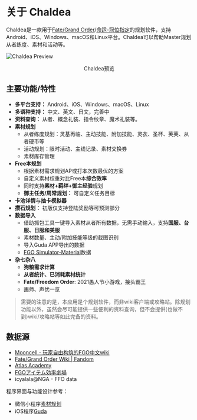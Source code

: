 # 关于 Chaldea

Chaldea是一款用于[Fate/Grand Order](https://www.fate-go.jp)/[命运-冠位指定](https://game.bilibili.com/fgo/)的规划软件，支持Android、iOS、Windows、macOS和Linux平台。Chaldea可以帮助Master规划从者练度、素材和活动等。

![Chaldea Preview](/images/zh/home_svt_preview.webp)
<figcaption style="text-align:center">Chaldea预览</figcaption>

## 主要功能/特性

- **多平台支持：** Android、iOS、Windows、macOS、Linux
- **多语种支持：** 中文、英文、日文，完善中
- **资料查询：** 从者、概念礼装、指令纹章、魔术礼装等。
- **素材规划**
  * 从者练度规划：灵基再临、主动技能、附加技能、灵衣、圣杯、芙芙、从者硬币等
  * 活动规划：限时活动、主线记录、素材交换券
  * 素材库存管理
- **Free本规划**
  * 根据素材需求规划AP或打本次数最优的方案
  * 自定义素材权重对比Free本**综合效率**
  * 同时支持**素材+羁绊+御主经验**规划
  * **御主任务/周常规划：** 可自定义任务目标
- **卡池详情**与**抽卡模拟器**
- **攒石规划：** 初版仅支持登陆奖励等可预测部分
- **数据导入**
  * 借助抓包工具一键导入素材从者所有数据，无需手动输入，支持**国服、台服、日服和美服**
  * 素材数量、主动/附加技能等级的截图识别
  * 导入Guda APP导出的数据
  * [FGO Simulator-Material](http://fgosimulator.webcrow.jp/Material)数据
- **杂七杂八**
  * **狗粮需求计算**
  * **从者统计、已消耗素材统计**
  * **Fate/Freedom Order**: 2021愚人节小游戏，接头霸王
  * 画师、声优一览

> 需要的注意的是，本应用是个规划软件，而非wiki客户端或攻略站。除规划功能以外，虽然会尽可能提供一些便利的资料查询，但不会提供(也做不到)wiki/攻略站等如此完备的资料。


## 数据源

- [Mooncell - 玩家自由构筑的FGO中文wiki](https://fgo.wiki)
- [Fate/Grand Order Wiki | Fandom](https://fategrandorder.fandom.com/wiki/Fate/Grand_Order_Wikia)
- [Atlas Academy](https://atlasacademy.io/)
- [FGOアイテム効率劇場](https://sites.google.com/view/fgo-domus-aurea)
- icyalala@NGA - FFO data

程序界面与功能设计参考：
- 微信小程序[素材规划](https://github.com/lacus87/fgo)
- iOS程序[Guda](https://apps.apple.com/sg/app/guda/id1229055088)
